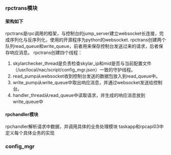 ### rpctrans模块
#### 架构如下
rpctrans是rpc调用的框架，与控制台的jump_server建立websocket长连接，完成序列化与反序列化，使用的开源程序为python的websocket.
rpctrans创建两个队列read_queue和write_queue，前者用来保存控制台发送过来的请求，后者保存响应消息。
rpctrans创建四个线程：
1. skylarchecker_thread是负责检查skylar_ip和mid是否与当前配置文件（/usr/local/nac/script/config_mgr.json）一致的守护线程。
2. read_pump从websocket收到控制台发送的数据包放入到read_queue中。
3. write_pump从write_queue中取出响应消息，并通过websocket发送给控制台。
4. handler_thread从read_queue中读取请求，并生成的响应消息放到write_queue中

#### rpchandler模块
rpchandler解析请求中数据，并调用具体的业务处理模块
taskapp和rpcapi03中定义每个具体业务的实现


### config_mgr

